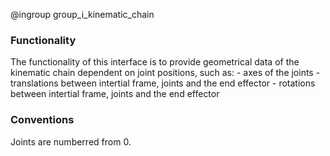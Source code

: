 @ingroup group_i_kinematic_chain

### Functionality

The functionality of this interface is to provide geometrical data of the kinematic chain
dependent on joint positions,
such as:
    - axes of the joints
    - translations between intertial frame, joints and the end effector
    - rotations between intertial frame, joints and the end effector

### Conventions

Joints are numberred from 0.

